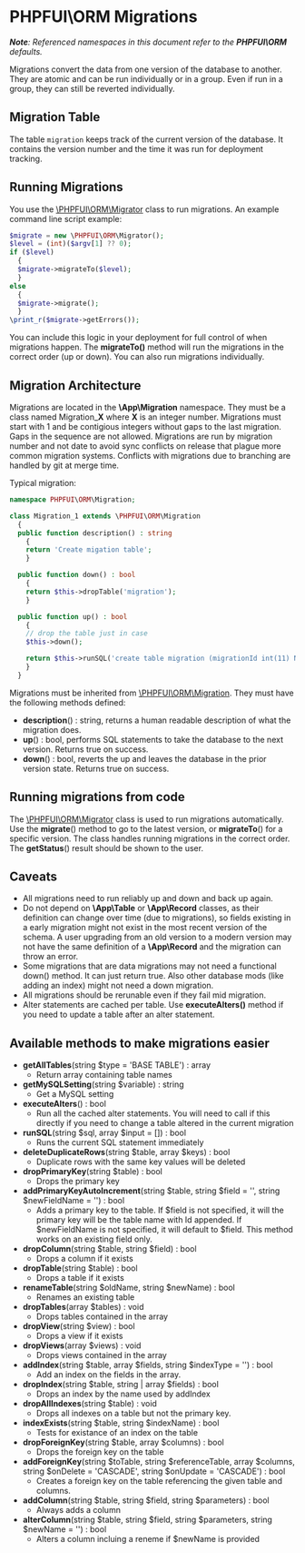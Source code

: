 # PHPFUI\ORM Migrations
*__Note__: Referenced namespaces in this document refer to the **PHPFUI\ORM** defaults.*

Migrations convert the data from one version of the database to another.  They are atomic and can be run individually or in a group.  Even if run in a group, they can still be reverted individually.

## Migration Table
The table `migration` keeps track of the current version of the database.  It contains the version number and the time it was run for deployment tracking.

## Running Migrations
You use the [\PHPFUI\ORM\Migrator](http://phpfui.com/?n=PHPFUI%5CORM&c=Migrator) class to run migrations. An example command line script example:
```php
$migrate = new \PHPFUI\ORM\Migrator();
$level = (int)($argv[1] ?? 0);
if ($level)
  {
  $migrate->migrateTo($level);
  }
else
  {
  $migrate->migrate();
  }
\print_r($migrate->getErrors());
```
You can include this logic in your deployment for full control of when migrations happen.  The **migrateTo()** method will run the migrations in the correct order (up or down).  You can also run migrations individually.

## Migration Architecture
Migrations are located in the **\App\Migration** namespace.  They must be a class named Migration_**X** where **X** is an integer number. Migrations must start with 1 and be contigious integers without gaps to the last migration. Gaps in the sequence are not allowed. Migrations are run by migration number and not date to avoid sync conflicts on release that plague more common migration systems. Conflicts with migrations due to branching are handled by git at merge time.

Typical migration:
```php
namespace PHPFUI\ORM\Migration;

class Migration_1 extends \PHPFUI\ORM\Migration
  {
  public function description() : string
    {
    return 'Create migation table';
    }

  public function down() : bool
    {
    return $this->dropTable('migration');
    }

  public function up() : bool
    {
    // drop the table just in case
    $this->down();

    return $this->runSQL('create table migration (migrationId int(11) NOT NULL primary key, ran TIMESTAMP DEFAULT CURRENT_TIMESTAMP);');
    }
  }
```
Migrations must be inherited from [\PHPFUI\ORM\Migration](http://phpfui.com/?n=PHPFUI%5CORM&c=Migration).  They must have the following methods defined:
- **description**() : string, returns a human readable description of what the migration does.
- **up**() : bool, performs SQL statements to take the database to the next version. Returns true on success.
- **down**() : bool, reverts the up and leaves the database in the prior version state. Returns true on success.

## Running migrations from code
The [\PHPFUI\ORM\Migrator](http://phpfui.com/?n=PHPFUI%5CORM&c=Migrator) class is used to run migrations automatically.  Use the **migrate**() method to go to the latest version, or **migrateTo**() for a specific version.  The class handles running migrations in the correct order. The **getStatus**() result should be shown to the user.

## Caveats
- All migrations need to run reliably up and down and back up again.
- Do not depend on **\App\Table** or **\App\Record** classes, as their definition can change over time (due to migrations), so fields existing in a early migration might not exist in the most recent version of the schema.  A user upgrading from an old version to a modern version may not have the same definition of a **\App\Record** and the migration can throw an error.
- Some migrations that are data migrations may not need a functional down() method.  It can just return true.  Also other database mods (like adding an index) might not need a down migration.
- All migrations should be rerunable even if they fail mid migration.
- Alter statements are cached per table.  Use **executeAlters()** method if you need to update a table after an alter statement.

## Available methods to make migrations easier

- **getAllTables**(string $type = 'BASE TABLE') : array
	- Return array containing table names
- **getMySQLSetting**(string $variable) : string
	- Get a MySQL setting
- **executeAlters**() : bool
	- Run all the cached alter statements.  You will need to call if this directly if you need to change a table altered in the current migration
- **runSQL**(string $sql, array $input = []) : bool
	- Runs the current SQL statement immediately
- **deleteDuplicateRows**(string $table, array $keys) : bool
	- Duplicate rows with the same key values will be deleted
- **dropPrimaryKey**(string $table) : bool
	- Drops the primary key
- **addPrimaryKeyAutoIncrement**(string $table, string $field = '', string $newFieldName = '') : bool
	- Adds a primary key to the table.  If $field is not specified, it will the primary key will be the table name with Id appended.  If $newFieldName is not specified, it will default to $field. This method works on an existing field only.
- **dropColumn**(string $table, string $field) : bool
	- Drops a column if it exists
- **dropTable**(string $table) : bool
	- Drops a table if it exists
- **renameTable**(string $oldName, string $newName) : bool
	- Renames an existing table
- **dropTables**(array $tables) : void
	- Drops tables contained in the array
- **dropView**(string $view) : bool
	- Drops a view if it exists
- **dropViews**(array $views) : void
	- Drops views contained in the array
- **addIndex**(string $table, array $fields, string $indexType = '') : bool
	- Add an index on the fields in the array.
- **dropIndex**(string $table, string | array $fields) : bool
	- Drops an index by the name used by addIndex
- **dropAllIndexes**(string $table) : void
	- Drops all indexes on a table but not the primary key.
- **indexExists**(string $table, string $indexName) : bool
	- Tests for existance of an index on the table
- **dropForeignKey**(string $table, array $columns) : bool
	- Drops the foreign key on the table
- **addForeignKey**(string $toTable, string $referenceTable, array $columns, string $onDelete = 'CASCADE', string $onUpdate = 'CASCADE') : bool
	- Creates a foreign key on the table referencing the given table and columns.
- **addColumn**(string $table, string $field, string $parameters) : bool
	- Always adds a column
- **alterColumn**(string $table, string $field, string $parameters, string $newName = '') : bool
	- Alters a column incluing a reneme if $newName is provided


